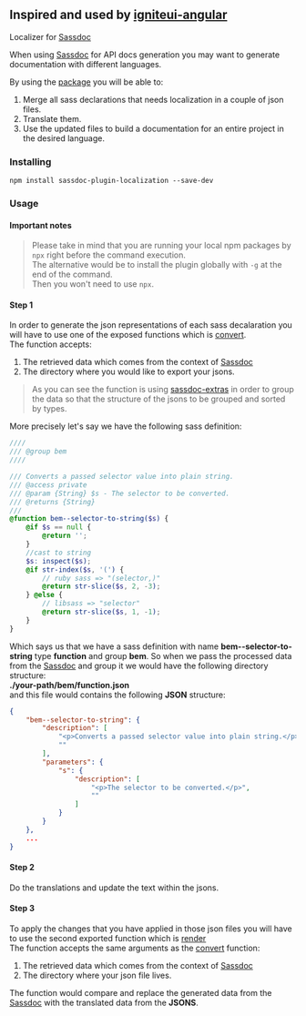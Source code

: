 ## Inspired and used by [igniteui-angular](https://github.com/IgniteUI/igniteui-angular)

Localizer for [Sassdoc](http://sassdoc.com/)

When using [Sassdoc](http://sassdoc.com/) for API docs generation you may want to generate documentation with different languages.

By using the [package](https://www.npmjs.com/package/sassdoc-plugin-localization) you will be able to:
 1. Merge all sass declarations that needs localization in a couple of json files.
 2. Translate them.
 3. Use the updated files to build a documentation for an entire project in the desired language.

### Installing

```
npm install sassdoc-plugin-localization --save-dev
```

### Usage

#### Important notes
> Please take in mind that you are running your local npm packages by `npx` right before the command execution.
> <br />
> The alternative would be to install the plugin globally with `-g` at the end of the command.
> <br />
> Then you won't need to use `npx`.

#### Step 1
In order to generate the json representations of each sass decalaration you will have to use one of the exposed functions which is [convert](https://github.com/IgniteUI/sassdoc-plugin-localization/blob/master/src/converter/convert.ts). 
<br />
The function accepts:
 1. The retrieved data which comes from the context of [Sassdoc](http://sassdoc.com/)
 2. The directory where you would like to export your jsons.

> As you can see the function is using [sassdoc-extras](https://www.npmjs.com/package/sassdoc-extras) in order to group the data so that the structure of the jsons to be grouped and sorted by types.

More precisely let's say we have the following sass definition:

```scss
////
/// @group bem
////

/// Converts a passed selector value into plain string.
/// @access private
/// @param {String} $s - The selector to be converted.
/// @returns {String}
///
@function bem--selector-to-string($s) {
    @if $s == null {
        @return '';
    }
    //cast to string
    $s: inspect($s);
    @if str-index($s, '(') {
        // ruby sass => "(selector,)"
        @return str-slice($s, 2, -3);
    } @else {
        // libsass => "selector"
        @return str-slice($s, 1, -1);
    }
}
```
Which says us that we have a sass definition with name **bem--selector-to-string** type **function** and group **bem**. So when we pass the processed data 
from the [Sassdoc](http://sassdoc.com/) and group it we would have the following directory structure:
<br />
**./your-path/bem/function.json** 
<br />
and this file would contains the following **JSON** structure:
```json
{
    "bem--selector-to-string": {
        "description": [
            "<p>Converts a passed selector value into plain string.</p>",
            ""
        ],
        "parameters": {
            "s": {
                "description": [
                    "<p>The selector to be converted.</p>",
                    ""
                ]
            }
        }
    },
    ...
}
```

#### Step 2
Do the translations and update the text within the jsons.

#### Step 3
To apply the changes that you have applied in those json files you will have to use the second exported function which is [render](https://github.com/IgniteUI/sassdoc-plugin-localization/blob/master/src/renderer/render.ts) 
<br />
The function accepts the same arguments as the [convert](https://github.com/IgniteUI/sassdoc-plugin-localization/blob/master/src/converter/convert.ts) function:
 1. The retrieved data which comes from the context of [Sassdoc](http://sassdoc.com/)
 2. The directory where your json file lives.

The function would compare and replace the generated data from the [Sassdoc](http://sassdoc.com/) with the translated data from the **JSONS**.